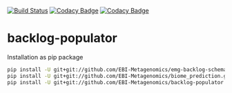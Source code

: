 [![Build Status](https://travis-ci.org/EBI-Metagenomics/backlog-populator.svg?branch=master)](https://travis-ci.org/EBI-Metagenomics/backlog-populator)
[![Codacy Badge](https://api.codacy.com/project/badge/Grade/8493fd42da904eb9a726210e3e325868)](https://www.codacy.com/app/mb1069/backlog-populator?utm_source=github.com&amp;utm_medium=referral&amp;utm_content=EBI-Metagenomics/backlog-populator&amp;utm_campaign=Badge_Grade)
[![Codacy Badge](https://api.codacy.com/project/badge/Coverage/8493fd42da904eb9a726210e3e325868)](https://www.codacy.com/app/mb1069/backlog-populator?utm_source=github.com&amp;utm_medium=referral&amp;utm_content=EBI-Metagenomics/backlog-populator&amp;utm_campaign=Badge_Coverage)
# backlog-populator
Installation as pip package
```bash
pip install -U git+git://github.com/EBI-Metagenomics/emg-backlog-schema.git@develop
pip install -U git+git://github.com/EBI-Metagenomics/biome_prediction.git;
pip install -U git+git://github.com/EBI-Metagenomics/backlog-populator.git
```
